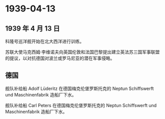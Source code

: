 # 1939-04-13

## 1939 年 4 月 13 日

科隆号巡洋舰开始在北大西洋进行训练。

苏联大使马克西姆·李维诺夫向英国伦敦和法国巴黎提出建立英法苏三国军事联盟的提议，以对抗德国对波兰或罗马尼亚的潜在军事侵略。

## 德国

舰队补给船 Adolf Lüderitz 在德国梅克伦堡罗斯托克的 Neptun Schiffswerft
und Maschinenfabrik 造船厂下水。

舰队补给船 Carl Peters 在德国梅克伦堡罗斯托克的 Neptun Schiffswerft und
Maschinenfabrik 造船厂下水。

